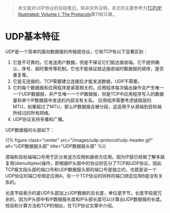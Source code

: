 > 本文是对UDP协议的总结笔记。除非另外注明，本文的主要参考为[TCP/IP Illustrated: Volume I: The Protocols](http://www.pcvr.nl/tcpip/)第11和12章。

# **UDP基本特征**

UDP是一个简单的面向数据报的传输层协议，它和TCP有以下显著区别：

1. 它是不可靠的。它发送用户数据，但是不保证它们抵达接收端。它不提供确认、序号、超时重传等机制。它也不能保证抵达接收端时数据报的顺序，是否重复等。
2. 它是无连接的。TCP需要建立连接后才能发送数据，UDP不需要。
3. 它的每个数据报和应用程序是紧密相关的。应用程序每次输出操作会产生唯一一个UDP数据报，并产生唯一一个IP数据报，但是TCP中应用程序写入的数据量和单个IP数据报中发送的内容没有关系。
    应用程序需要考虑链路层的MTU，如果超过了MTU，那么IP数据报会被分段，这适用于从源端到目标端所经过的所有网络。
4. UDP协议支持多播和广播。

<!--more-->

UDP数据报的头部如下：

{{% figure class="center" src="/images/udp-protocol/udp-header.gif" alt="UDP数据报头部" title="UDP数据报头部"  %}}

源端和目标端端口号用于区分发送方应用和接收方应用。因为IP层已经做了解多路复用(demultiplex)操作，即根据IP头部中的协议好区分了TCP和UDP协议，因此TCP报文段头部的端口号和UDP数据报头部的端口号是独立的，也就是说一个UDP协议的端口号绑定应用A，另一个TCP协议的同样的端口绑定应用B是没有关系的。

长度字段表示的是UDP头部加上UDP数据的总长度，单位是字节。长度字段是冗余的，因为IP头部中有IP数据报长度和IP头部长度可以计算出UDP数据报的长度。校验和计算方法和TCP的相似，在TCP协议文章中介绍。


